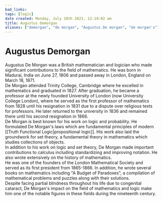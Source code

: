 ```yaml
---
bad_links: 
tags: [logic]
date created: Monday, July 10th 2023, 12:19:02 am
title: Augustus Demorgan
aliases: ["demorgan", "de morgan", "Augustus De morgan", "de morgan's"]
---
```


# Augustus Demorgan

Augustus De Morgan was a British mathematician and logician who made significant contributions to the field of mathematics. He was born in Madurai, India on June 27, 1806 and passed away in London, England on March 18, 1871.  
De Morgan attended Trinity College, Cambridge where he excelled in mathematics and graduated in 1827. After graduation, he became a professor at the newly founded University of London (now University College London), where he served as the first professor of mathematics from 1828 until his resignation in 1831 due to a dispute over religious tests for professors. He later returned to the university in 1836 and remained there until his second resignation in 1866.  
De Morgan is best known for his work on logic and probability. He formulated De Morgan's laws which are fundamental principles of modern [[Truth Functional Logic|propositional logic]]. His work also laid the groundwork for set theory, a fundamental theory in mathematics which studies collections of objects.  
In addition to his work on logic and set theory, De Morgan made important contributions to calculus including standardizing and improving notation. He also wrote extensively on the history of mathematics.  
He was one of the founders of the London Mathematical Society and served as its first president from 1865-1866. In addition, he wrote several books on mathematics including "A Budget of Paradoxes", a compilation of mathematical problems and puzzles along with their solutions.  
Despite facing partial blindness throughout his life due to congenital cataract, De Morgan's impact on the field of mathematics and logic make him one of the notable figures in these fields during the nineteenth century.
